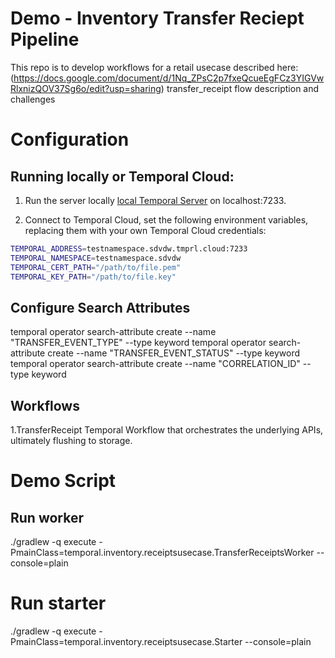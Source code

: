 # Demo - Inventory Transfer Reciept Pipeline

This repo is to develop workflows for a retail usecase described here: (https://docs.google.com/document/d/1Nq_ZPsC2p7fxeQcueEgFCz3YIGVwRlxnizQOV37Sg6o/edit?usp=sharing) transfer_receipt flow description and challenges

# Configuration

## Running locally or Temporal Cloud:
1. Run the server locally  [local Temporal Server](https://docs.temporal.io/cli#starting-the-temporal-server)  on localhost:7233.

2. Connect to Temporal Cloud, set the following environment variables, replacing them with your own Temporal Cloud credentials:

```bash
TEMPORAL_ADDRESS=testnamespace.sdvdw.tmprl.cloud:7233
TEMPORAL_NAMESPACE=testnamespace.sdvdw
TEMPORAL_CERT_PATH="/path/to/file.pem"
TEMPORAL_KEY_PATH="/path/to/file.key"
````

## Configure Search Attributes
temporal operator search-attribute create --name "TRANSFER_EVENT_TYPE" --type keyword
temporal operator search-attribute create --name "TRANSFER_EVENT_STATUS" --type keyword
temporal operator search-attribute create --name "CORRELATION_ID" --type keyword

## Workflows
1.TransferReceipt
Temporal Workflow that orchestrates the underlying APIs, ultimately flushing to storage.

# Demo Script

## Run worker
./gradlew -q execute -PmainClass=temporal.inventory.receiptsusecase.TransferReceiptsWorker --console=plain

# Run starter
./gradlew -q execute -PmainClass=temporal.inventory.receiptsusecase.Starter --console=plain


